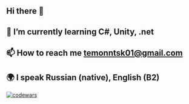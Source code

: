 ## Hi there 👋

## 🌱 I’m currently learning C#, Unity, .net

## 📫 How to reach me temonntsk01@gmail.com

## 🌍 I speak Russian (native), English (B2)
[![codewars](https://www.codewars.com/users/username/badges/small)](https://www.codewars.com/users/temonntsk) 
<!--
**temonntsk/temonntsk** is a ✨ _special_ ✨ repository because its `README.md` (this file) appears on your GitHub profile.

Here are some ideas to get you started:

- 🔭 I’m currently working on ...
- 🌱 I’m currently learning ...
- 👯 I’m looking to collaborate on ...
- 🤔 I’m looking for help with ...
- 💬 Ask me about ...
- 📫 How to reach me: ...
- 😄 Pronouns: ...
- ⚡ Fun fact: ...
-->
